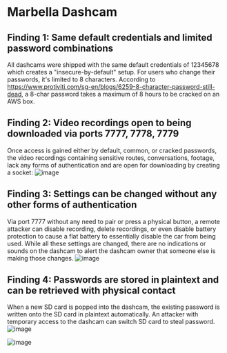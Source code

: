 # Marbella Dashcam

## Finding 1: Same default credentials and limited password combinations
All dashcams were shipped with the same default credentials of 12345678 which creates a "insecure-by-default" setup. For users who change their passwords, it's limited to 8 characters. According to https://www.protiviti.com/sg-en/blogs/6259-8-character-password-still-dead, a 8-char password takes a maximum of 8 hours to be cracked on an AWS box.

## Finding 2: Video recordings open to being downloaded via ports 7777, 7778, 7779
Once access is gained either by default, common, or cracked passwords, the video recordings containing sensitive routes, conversations, footage, lack any forms of authentication and are open for downloading by creating a socket:
![image](https://github.com/user-attachments/assets/1f5b3387-7c7e-430f-af30-7bbc2014ee7e)


## Finding 3: Settings can be changed without any other forms of authentication
Via port 7777 without any need to pair or press a physical button, a remote attacker can disable recording, delete recordings, or even disable battery protection to cause a flat battery to essentially disable the car from being used. While all these settings are changed, there are no indications or sounds on the dashcam to alert the dashcam owner that someone else is making those changes. 
![image](https://github.com/user-attachments/assets/fa22d747-31ce-416a-b3e2-f868b3e63e54)


## Finding 4: Passwords are stored in plaintext and can be retrieved with physical contact
When a new SD card is popped into the dashcam, the existing password is written onto the SD card in plaintext automatically. An attacker with temporary access to the dashcam can switch SD card to steal password.
![image](https://github.com/user-attachments/assets/eeb6ce65-040e-4ddf-b818-bcee894ddeba)

![image](https://github.com/user-attachments/assets/65924e4a-9656-49e7-91f4-b598aeccc3bf)


